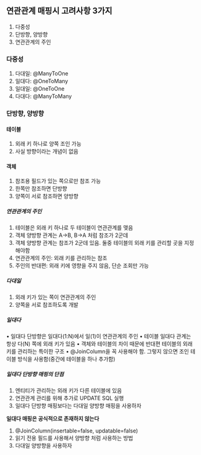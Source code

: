 ## 연관관계 매핑시 고려사항 3가지
1. 다중성
2. 단방향, 양방향
3. 연관관계의 주인

### 다중성
1. 다대일: @ManyToOne
2. 일대다: @OneToMany
3. 일대일: @OneToOne
4. 다대다: @ManyToMany


### 단방향, 양방향
#### 테이블
1. 외래 키 하나로 양쪽 조인 가능
2. 사실 방향이라는 개념이 없음
#### 객체
1. 참조용 필드가 있는 쪽으로만 참조 가능
2. 한쪽만 참조하면 단방향
3. 양쪽이 서로 참조하면 양방향


##### 연관관계의 주인
1. 테이블은 외래 키 하나로 두 테이블이 연관관계를 맺음
2. 객체 양방향 관계는 A->B, B->A 처럼 참조가 2군데
3. 객체 양방향 관계는 참조가 2군데 있음. 둘중 테이블의 외래 키를 관리할 곳을 지정해야함
4. 연관관계의 주인: 외래 키를 관리하는 참조
5. 주인의 반대편: 외래 키에 영향을 주지 않음, 단순 조회만 가능


##### 다대일
1. 외래 키가 있는 쪽이 연관관계의 주인
2. 양쪽을 서로 참조하도록 개발

##### 일대다
• 일대다 단방향은 일대다(1:N)에서 일(1)이 연관관계의 주인
• 테이블 일대다 관계는 항상 다(N) 쪽에 외래 키가 있음
• 객체와 테이블의 차이 때문에 반대편 테이블의 외래 키를 관리하는 특이한 구조
• @JoinColumn을 꼭 사용해야 함. 그렇지 않으면 조인 테이블 방식을 사용함(중간에 테이블을 하나 추가함)


##### 일대다 단방향 매핑의 단점
1. 엔티티가 관리하는 외래 키가 다른 테이블에 있음
2. 연관관계 관리를 위해 추가로 UPDATE SQL 실행
3. 일대다 단방향 매핑보다는 다대일 양방향 매핑을 사용하자

**일대다 매핑은 공식적으로 존재하지 않는다**
1. @JoinColumn(insertable=false, updatable=false)
2. 읽기 전용 필드를 사용해서 양방향 처럼 사용하는 방법
3. 다대일 양방향을 사용하자 



